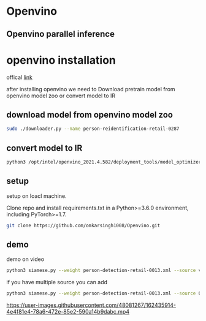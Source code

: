# Openvino
## Openvino parallel inference
# openvino installation 
offical [link](https://docs.openvino.ai/latest/openvino_docs_install_guides_installing_openvino_linux.html)

after installing openvino we need to Download pretrain model from openvino model zoo or convert model to IR
## download model from openvino model zoo
```bash
sudo ./downloader.py --name person-reidentification-retail-0287
```
## convert model to IR
```bash
python3 /opt/intel/openvino_2021.4.582/deployment_tools/model_optimizer/mo_tf.py --saved_model_dir /media/omkar/new_model/saved_model --transformations_config /opt/intel/openvino_2021.4.582/deployment_tools/model_optimizer/extensions/front/tf/ssd_support_api_v2.4.json --tensorflow_object_detection_api_pipeline_config /media/omkar/new_model/pipeline.config --reverse_input_channels
```

## setup 

setup on loacl machine.

Clone repo and install requirements.txt in a Python>=3.6.0 environment, including PyTorch>=1.7.
```bash
git clone https://github.com/omkarsingh1008/Openvino.git
```
## demo
demo on video

```bash
python3 siamese.py --weight person-detection-retail-0013.xml --source video_path
```
if you have multiple source you can add 

```bash
python3 siamese.py --weight person-detection-retail-0013.xml --source 0 2
```

https://user-images.githubusercontent.com/48081267/162435914-4e4f81e4-78a6-472e-85e2-590a14b9dabc.mp4




